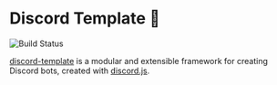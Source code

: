 # Discord Template 🤖

![Build Status](./actions/workflows/ci.yml/badge.svg)

[discord-template](./) is a modular and extensible framework for creating Discord bots, created with [discord.js](https://github.com/discordjs/discord.js).